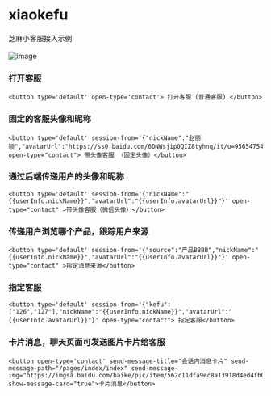 # xiaokefu
芝麻小客服接入示例
<br />
<br />
![image](https://github.com/hotapp8/xiaokefu/blob/master/xiaokefu_demo.png)

### 打开客服
```
<button type='default' open-type='contact'> 打开客服 (普通客服) </button>
```
### 固定的客服头像和昵称
``` 
<button type='default' session-from='{"nickName":"赵丽颖","avatarUrl":"https://ss0.baidu.com/6ONWsjip0QIZ8tyhnq/it/u=956547549,964120469&fm=58"}' open-type="contact"> 带头像客服 （固定头像）</button>
``` 

### 通过后端传递用户的头像和昵称
```
<button type='default' session-from='{"nickName":"{{userInfo.nickName}}","avatarUrl":"{{userInfo.avatarUrl}}"}' open-type="contact" >带头像客服（微信头像）</button>
```
### 传递用户浏览哪个产品，跟踪用户来源
```
<button type='default' session-from='{"source":"产品BBBB","nickName":"{{userInfo.nickName}}","avatarUrl":"{{userInfo.avatarUrl}}"}' open-type="contact" >指定消息来源</button>
```
### 指定客服
```
<button type='default' session-from='{"kefu":["126","127"],"nickName":"{{userInfo.nickName}}","avatarUrl":"{{userInfo.avatarUrl}}"}' open-type="contact"> 指定客服</button>
```
### 卡片消息，聊天页面可发送图片卡片给客服
```
<button open-type='contact' send-message-title="会话内消息卡片" send-message-path="/pages/index/index" send-message-img="https://imgsa.baidu.com/baike/pic/item/562c11dfa9ec8a13918d4ed4fb03918fa0ecc06b.jpg" show-message-card="true">卡片消息</button>
```
